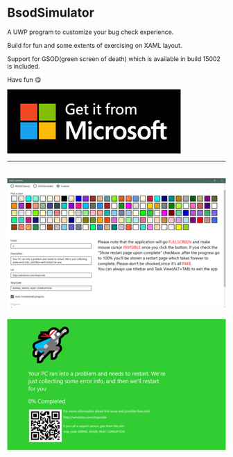 # BsodSimulator

A UWP program to customize your bug check experience.

Build for fun and some extents of exercising on XAML layout.

Support for GSOD(green screen of death) which is available in build 15002 is included.

Have fun 😋

[![StoreLink](BsodSimulator/Assets/Store.png)](https://www.microsoft.com/store/apps/9nm26dl0v2b6)

---

![Custom](BsodSimulator/Assets/Custom.PNG)
===
![GSOD](BsodSimulator/Assets/GSOD.PNG)

